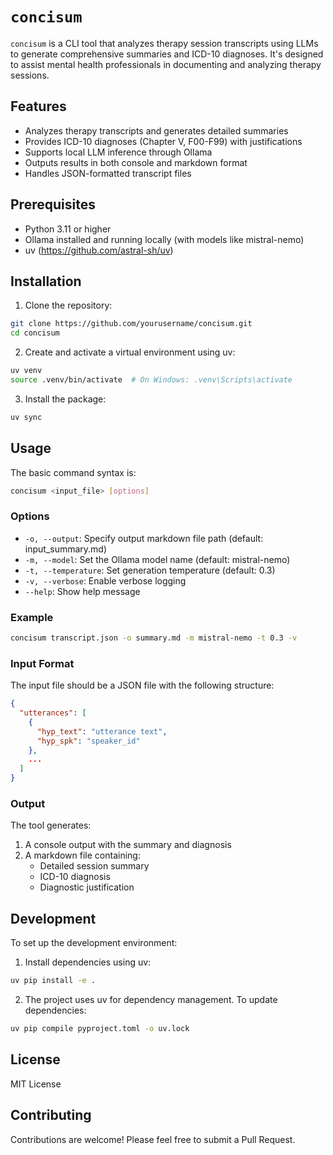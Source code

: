 # `concisum`

`concisum` is a CLI tool that analyzes therapy session transcripts using LLMs to
generate comprehensive summaries and ICD-10 diagnoses. It's designed to assist
mental health professionals in documenting and analyzing therapy sessions.

## Features

- Analyzes therapy transcripts and generates detailed summaries
- Provides ICD-10 diagnoses (Chapter V, F00-F99) with justifications
- Supports local LLM inference through Ollama
- Outputs results in both console and markdown format
- Handles JSON-formatted transcript files

## Prerequisites

- Python 3.11 or higher
- Ollama installed and running locally (with models like mistral-nemo)
- uv (https://github.com/astral-sh/uv)

## Installation

1. Clone the repository:
```bash
git clone https://github.com/yourusername/concisum.git
cd concisum
```

2. Create and activate a virtual environment using uv:
```bash
uv venv
source .venv/bin/activate  # On Windows: .venv\Scripts\activate
```

3. Install the package:
```bash
uv sync
```

## Usage

The basic command syntax is:

```bash
concisum <input_file> [options]
```

### Options

- `-o, --output`: Specify output markdown file path (default: input_summary.md)
- `-m, --model`: Set the Ollama model name (default: mistral-nemo)
- `-t, --temperature`: Set generation temperature (default: 0.3)
- `-v, --verbose`: Enable verbose logging
- `--help`: Show help message

### Example

```bash
concisum transcript.json -o summary.md -m mistral-nemo -t 0.3 -v
```

### Input Format

The input file should be a JSON file with the following structure:

```json
{
  "utterances": [
    {
      "hyp_text": "utterance text",
      "hyp_spk": "speaker_id"
    },
    ...
  ]
}
```

### Output

The tool generates:
1. A console output with the summary and diagnosis
2. A markdown file containing:
   - Detailed session summary
   - ICD-10 diagnosis
   - Diagnostic justification

## Development

To set up the development environment:

1. Install dependencies using uv:
```bash
uv pip install -e .
```

2. The project uses uv for dependency management. To update dependencies:
```bash
uv pip compile pyproject.toml -o uv.lock
```

## License

MIT License

## Contributing

Contributions are welcome! Please feel free to submit a Pull Request.
